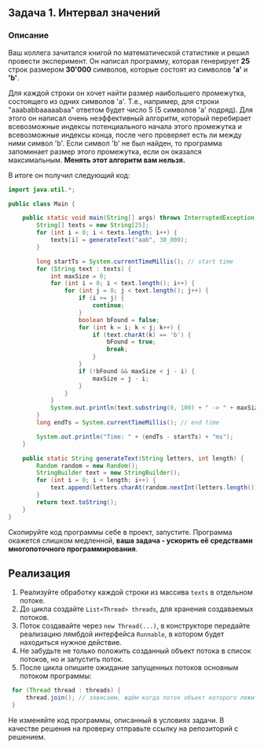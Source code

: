 ## Задача 1. Интервал значений

### Описание
Ваш коллега зачитался книгой по математической статистике и решил провести эксперимент. Он написал программу, которая генерирует **25** строк размером **30'000** символов, которые состоят из символов **'a'** и **'b'**.

Для каждой строки он хочет найти размер наибольшего промежутка, состоящего из одних символов 'a'. Т.е., например, для строки "aaababbaaaaabaa" ответом будет число 5 (5 символов 'a' подряд). Для этого он написал очень неэффективный алгоритм, который перебирает всевозможные индексы потенциального начала этого промежутка и всевозможные индексы конца, после чего проверяет есть ли между ними символ 'b'. Если символ 'b' не был найден, то программа запоминает размер этого промежутка, если он оказался максимальным. **Менять этот алгоритм вам нельзя.**

В итоге он получил следующий код:
```java
import java.util.*;

public class Main {

    public static void main(String[] args) throws InterruptedException {
        String[] texts = new String[25];
        for (int i = 0; i < texts.length; i++) {
            texts[i] = generateText("aab", 30_000);
        }

        long startTs = System.currentTimeMillis(); // start time
        for (String text : texts) {
            int maxSize = 0;
            for (int i = 0; i < text.length(); i++) {
                for (int j = 0; j < text.length(); j++) {
                    if (i >= j) {
                        continue;
                    }
                    boolean bFound = false;
                    for (int k = i; k < j; k++) {
                        if (text.charAt(k) == 'b') {
                            bFound = true;
                            break;
                        }
                    }
                    if (!bFound && maxSize < j - i) {
                        maxSize = j - i;
                    }
                }
            }
            System.out.println(text.substring(0, 100) + " -> " + maxSize);
        }
        long endTs = System.currentTimeMillis(); // end time

        System.out.println("Time: " + (endTs - startTs) + "ms");
    }

    public static String generateText(String letters, int length) {
        Random random = new Random();
        StringBuilder text = new StringBuilder();
        for (int i = 0; i < length; i++) {
            text.append(letters.charAt(random.nextInt(letters.length())));
        }
        return text.toString();
    }
}
```
Скопируйте код программы себе в проект, запустите. Программа окажется слишком медленной, **ваша задача - ускорить её средствами многопоточного программирования**.

## Реализация
1. Реализуйте обработку каждой строки из массива `texts` в отдельном потоке.
2. До цикла создайте `List<Thread> threads`, для хранения создаваемых потоков.
3. Поток создавайте через `new Thread(...)`, в конструкторе передайте реализацию лямбдой интерфейса `Runnable`, в котором будет находиться нужное действие.
4. Не забудьте не только положить созданный объект потока в список потоков, но и запустить поток.
5. После цикла опишите ожидание запущенных потоков основным потоком программы:
  ```java
   for (Thread thread : threads) {
       thread.join(); // зависаем, ждём когда поток объект которого лежит в thread завершится
   }
   ```
Не изменяйте код программы, описанный в условиях задачи. В качестве решения на проверку отправьте ссылку на репозиторий с решением.

